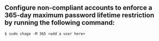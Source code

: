 ## Configure non-compliant accounts to enforce a 365-day maximum password lifetime restriction by running the following command:
    $ sudo chage -M 365 <add a user here>
